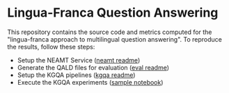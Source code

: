 # Lingua-Franca Question Answering

This repository contains the source code and metrics computed for the "lingua-franca approach to multilingual question answering". To reproduce the results, follow these steps:

- Setup the NEAMT Service ([neamt readme](naive-eamt/README.md))
- Generate the QALD files for evaluation ([eval readme](naive-eamt/eval/README.md))
- Setup the KGQA pipelines ([kgqa readme](qa-wrappers/README.md))
- Execute the KGQA experiments ([sample notebook](EDA/gerbil/gerbil_api.ipynb))
